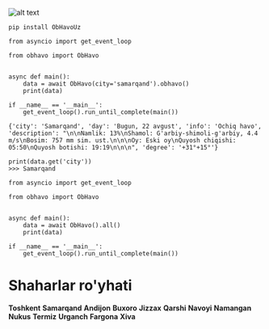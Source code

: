 ![alt text](https://i.imgur.com/thARTOK.png)

````
pip install ObHavoUz
````

````python3
from asyncio import get_event_loop

from obhavo import ObHavo


async def main():
    data = await ObHavo(city='samarqand').obhavo()
    print(data)

if __name__ == '__main__':
    get_event_loop().run_until_complete(main())
````
````
{'city': 'Samarqand', 'day': 'Bugun, 22 avgust', 'info': 'Ochiq havo', 'description': "\n\nNamlik: 13%\nShamol: G'arbiy-shimoli-g'arbiy, 4.4 m/s\nBosim: 757 mm sim. ust.\n\n\nOy: Eski oy\nQuyosh chiqishi: 05:50\nQuyosh botishi: 19:19\n\n\n", 'degree': '+31°+15°'}
````
````
print(data.get('city'))
>>> Samarqand
````

````python3
from asyncio import get_event_loop

from obhavo import ObHavo


async def main():
    data = await ObHavo().all()
    print(data)

if __name__ == '__main__':
    get_event_loop().run_until_complete(main())
````
# Shaharlar ro'yhati
**Toshkent**
**Samarqand**
**Andijon**
**Buxoro**
**Jizzax**
**Qarshi**
**Navoyi**
**Namangan**
**Nukus**
**Termiz**
**Urganch**
**Fargona**
**Xiva**
